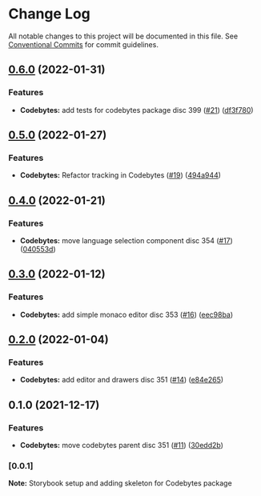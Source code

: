 # Change Log

All notable changes to this project will be documented in this file.
See [Conventional Commits](https://conventionalcommits.org) for commit guidelines.

## [0.6.0](https://github.com/Codecademy/client-modules/compare/@codecademy/styleguide@0.5.0...@codecademy/styleguide@0.6.0) (2022-01-31)


### Features

* **Codebytes:** add tests for codebytes package disc 399 ([#21](https://github.com/Codecademy/client-modules/issues/21)) ([df3f780](https://github.com/Codecademy/client-modules/commit/df3f780237cbe31b620f7d88870612e1109ffb5b))



## [0.5.0](https://github.com/Codecademy/client-modules/compare/@codecademy/styleguide@0.4.0...@codecademy/styleguide@0.5.0) (2022-01-27)


### Features

* **Codebytes:** Refactor tracking in Codebytes ([#19](https://github.com/Codecademy/client-modules/issues/19)) ([494a944](https://github.com/Codecademy/client-modules/commit/494a94441cfbc1ea563f997607821131a7f1e007))



## [0.4.0](https://github.com/Codecademy/client-modules/compare/@codecademy/styleguide@0.3.0...@codecademy/styleguide@0.4.0) (2022-01-21)


### Features

* **Codebytes:** move language selection component disc 354 ([#17](https://github.com/Codecademy/client-modules/issues/17)) ([040553d](https://github.com/Codecademy/client-modules/commit/040553dcc7867b6e331712365bcc19ea2df306d5))



## [0.3.0](https://github.com/Codecademy/client-modules/compare/@codecademy/styleguide@0.2.0...@codecademy/styleguide@0.3.0) (2022-01-12)


### Features

* **Codebytes:** add simple monaco editor disc 353 ([#16](https://github.com/Codecademy/client-modules/issues/16)) ([eec98ba](https://github.com/Codecademy/client-modules/commit/eec98ba9aad45f07fb5f3417e3da1e1935985deb))



## [0.2.0](https://github.com/Codecademy/client-modules/compare/@codecademy/styleguide@0.1.0...@codecademy/styleguide@0.2.0) (2022-01-04)


### Features

* **Codebytes:** add editor and drawers disc 351 ([#14](https://github.com/Codecademy/client-modules/issues/14)) ([e84e265](https://github.com/Codecademy/client-modules/commit/e84e265e4cf4bf8360830ebf2dbea930ab503c9c))



## 0.1.0 (2021-12-17)


### Features

* **Codebytes:** move codebytes parent disc 351 ([#11](https://github.com/Codecademy/client-modules/issues/11)) ([30edd2b](https://github.com/Codecademy/client-modules/commit/30edd2b7a0e50c27d3adcf231b56441b8e8f6b81))



### [0.0.1]

**Note:** Storybook setup and adding skeleton for Codebytes package
